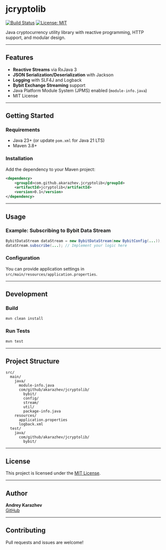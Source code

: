 # jcryptolib

[![Build Status](https://img.shields.io/badge/build-passing-brightgreen.svg)](https://github.com/akarazhev/jcryptolib)
[![License: MIT](https://img.shields.io/badge/License-MIT-yellow.svg)](https://opensource.org/licenses/MIT)

Java cryptocurrency utility library with reactive programming, HTTP support, and modular design.

---

## Features

- **Reactive Streams** via RxJava 3
- **JSON Serialization/Deserialization** with Jackson
- **Logging** with SLF4J and Logback
- **Bybit Exchange Streaming** support
- Java Platform Module System (JPMS) enabled (`module-info.java`)
- MIT License

---

## Getting Started

### Requirements

- Java 23+ (or update `pom.xml` for Java 21 LTS)
- Maven 3.8+

### Installation

Add the dependency to your Maven project:

```xml
<dependency>
    <groupId>com.github.akarazhev.jcryptolib</groupId>
    <artifactId>jcryptolib</artifactId>
    <version>0.1</version>
</dependency>
```

---

## Usage

### Example: Subscribing to Bybit Data Stream

```java
BybitDataStream dataStream = new BybitDataStream(new BybitConfig(...));
dataStream.subscribe(...); // Implement your logic here
```

### Configuration

You can provide application settings in `src/main/resources/application.properties`.

---

## Development

### Build

```sh
mvn clean install
```

### Run Tests

```sh
mvn test
```

---

## Project Structure

```
src/
  main/
    java/
      module-info.java
      com/github/akarazhev/jcryptolib/
        bybit/
        config/
        stream/
        util/
        package-info.java
    resources/
      application.properties
      logback.xml
  test/
    java/
      com/github/akarazhev/jcryptolib/
        bybit/
```

---

## License

This project is licensed under the [MIT License](https://opensource.org/licenses/MIT).

---

## Author

**Andrey Karazhev**  
[GitHub](https://github.com/akarazhev)

---

## Contributing

Pull requests and issues are welcome!
